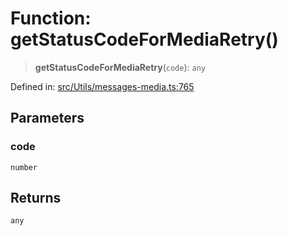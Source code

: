 # Function: getStatusCodeForMediaRetry()

> **getStatusCodeForMediaRetry**(`code`): `any`

Defined in: [src/Utils/messages-media.ts:765](https://github.com/Fokusdotid/Baileys/blob/3533fb5d5a1e97f0cc8384505a121b389a346518/src/Utils/messages-media.ts#L765)

## Parameters

### code

`number`

## Returns

`any`
